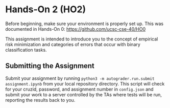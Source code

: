 # Hands-On 2 (HO2)

Before beginning, make sure your environment is properly set up.
This was documented in Hands-On 0: https://github.com/ucsc-cse-40/HO0

This assignment is intended to introduce you to the concept of empirical risk minimization
and categories of errors that occur with binary classification tasks.

## Submitting the Assignment

Submit your assignment by running `python3 -m autograder.run.submit assignment.ipynb` from your local repository directory.
This script will check for your cruzid, password, and assignment number in `config.json`
and submit your work to a server controlled by the TAs where tests will be run, reporting the results back to you.
